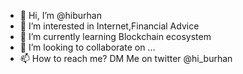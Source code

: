 - 👋 Hi, I’m @hiburhan
- 👀 I’m interested in Internet,Financial Advice
- 🌱 I’m currently learning Blockchain ecosystem
- 💞️ I’m looking to collaborate on ...
- 📫 How to reach me? DM Me on twitter @hi_burhan 

<!---
hiburhan/hiburhan is a ✨ special ✨ repository because its `README.md` (this file) appears on your GitHub profile.
You can click the Preview link to take a look at your changes.
--->
